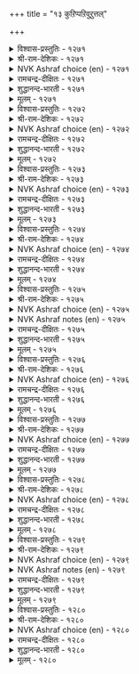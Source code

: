 +++
title = "१३ कुऱिप्पऱिवुऱुत्तल्"

+++


<details><summary>विश्वास-प्रस्तुतिः - १२७१</summary>

करप्पिनुङ् गैयिगन् दॊल्लानिन् उण्गण्  
उरैक्कल् उऱुवदॊन् ऱुण्डु।       १२७१
</details>

<details><summary>श्री-राम-देशिकः - १२७१</summary>

गुप्तेऽपि विषयेऽतीत्य निर्याते तव चक्षुषी ।  
अन्तर्गतं रहस्यार्थमचिरान्मम वक्ष्यतः ॥ १२७१॥
</details>

<details><summary>NVK Ashraf choice (en) - १२७१</summary>

१२७१
Even if you hide, your divulging eyes reveal
That something lurks your mind.
(N.V.K. Ashraf)
</details>

<details><summary>रामचन्द्र-दीक्षितः - १२७१</summary>

1271 karappiṉum kaiyikantu ollāniṉ uṇkaṇ  
uraikkal uṟuvatoṉṟu uṇṭu.

1271\. Though you hide it, your uncontrolled eyes reveal a secret to me.  
</details>

<details><summary>शुद्धानन्द-भारती - १२७१</summary>

1\. கரப்பினுங் கையிகந் தொல்லாநின் உண்கண்  
உரைக்க லுறுவதொன்று உண்டு.  
You hide; but your painted eyes  
Restraint off, report your surmise.        1271  
</details>

<details><summary>मूलम् - १२७१</summary>

करप्पिनुङ् गैयिगन् दॊल्लानिन् उण्गण्  
उरैक्कल् उऱुवदॊन् ऱुण्डु।       १२७१
</details>

<details><summary>विश्वास-प्रस्तुतिः - १२७२</summary>

कण्णिऱैन्द कारिगैक् काम्बेर्दोट् पेदैक्कुप्  
पॆण्निऱैन्द नीर्मै पॆरिदु।       १२७२
</details>

<details><summary>श्री-राम-देशिकः - १२७२</summary>

वंशुतुल्यकरा या तु पूर्णसौन्दर्यशालिनी ।  
तस्या प्रियायां लज्जाख्यस्त्रीधर्मः पूर्णतां गतः ॥ १२७२॥
</details>

<details><summary>NVK Ashraf choice (en) - १२७२</summary>

१२७२
Her eye catching beauty and bamboo shoulders
Simply enhance her feminine reserve!
(N.V.K. Ashraf), (J. Narayanaswamy)
</details>

<details><summary>रामचन्द्र-दीक्षितः - १२७२</summary>

1272 kaṇniṟainta kārikaik kāmpuērtōḷ pētaikkup  
peṇniṟainta nīrmai peritu.

1272\. This girl of long eyes and bamboo shoulders has too much womanly modesty.  
</details>

<details><summary>शुद्धानन्द-भारती - १२७२</summary>

2\. கண்நிறைந்த காரிகைக் காம்பேர்தோட் பேதைக்குப்  
பெண்நிறைந்த நீர்மை பெரிது.  
With seemly grace and stem-like arms  
The simple she has ample charms.        1272  
</details>

<details><summary>मूलम् - १२७२</summary>

कण्णिऱैन्द कारिगैक् काम्बेर्दोट् पेदैक्कुप्  
पॆण्निऱैन्द नीर्मै पॆरिदु।       १२७२
</details>

<details><summary>विश्वास-प्रस्तुतिः - १२७३</summary>

मणियिल् तिगऴ्दरु नूल्बोल् मडन्दै  
अणियिल् तिगऴ्वदॊण्ड्रु उण्डु।       १२७३
</details>

<details><summary>श्री-राम-देशिकः - १२७३</summary>

आबद्धमणिरन्ध्रान्तःप्रसरत्सूत्रवद् ध्रुवम् ।  
प्रियालावण्यमध्येऽपि स्यादभिज्ञानमुत्तमम् ॥ १२७३॥
</details>

<details><summary>NVK Ashraf choice (en) - १२७३</summary>

१२७३
Something shines in her jeweled charm,
Like the thread shining in a crystal bead.
(P.S. Sundaram), ( Shuddhananda Bharatiar)
</details>

<details><summary>रामचन्द्र-दीक्षितः - १२७३</summary>

1273 maṇiyil tikaḻtaru nūlpōl maṭantai  
aṇiyil tikaḻvatoṉṟu uṇṭu.

1273\. Just like the thread concealed by the beads there is something lying beneath this damsel’s beauty.  
</details>

<details><summary>शुद्धानन्द-भारती - १२७३</summary>

3\. மணியில் திகழ்தரு நூல்போல் மடந்நை  
அணியில் திகழ்வதுஒன்று உண்டு.  
Something shines through her jewelled charm  
Like thread shining through wreathed gem.        1273  
</details>

<details><summary>मूलम् - १२७३</summary>

मणियिल् तिगऴ्दरु नूल्बोल् मडन्दै  
अणियिल् तिगऴ्वदॊण्ड्रु उण्डु।       १२७३
</details>

<details><summary>विश्वास-प्रस्तुतिः - १२७४</summary>

मुगैमॊक्कुळ् उळ्ळदु नाट्रम्बोल् पेदै  
नगैमॊक्कुळ् उळ्ळदॊन् ऱुण्डु।       १२७४
</details>

<details><summary>श्री-राम-देशिकः - १२७४</summary>

प्रसूनकुट्मलान्तःस्थसौरभेण समं भुवि ।  
कामिनीहास्यमध्येऽपि सूचना भाति काचन ॥ १२७४॥
</details>

<details><summary>NVK Ashraf choice (en) - १२७४</summary>

१२७४
Something lurks behind her half smile
Like the fragrance in a flower bud. *
(P.S. Sundaram)
</details>

<details><summary>रामचन्द्र-दीक्षितः - १२७४</summary>

1274 mukaimokkuḷ uḷḷatu nāṟṟampōl pētai  
nakaimokkuḷ uḷḷatoṉṟu uṇṭu.

1274\. Even as the fragrance that is locked up in the bud, there is something hidden in this damsel’s smile.  
</details>

<details><summary>शुद्धानन्द-भारती - १२७४</summary>

4\. முகைமொக்குள் உள்ளது நாற்றம்போல் பேதை  
நகைமொக்குள் உள்ளதொன்று உண்டு.  
Like scent in bud secrets conceal  
In the bosom of her half smile.        1274  
</details>

<details><summary>मूलम् - १२७४</summary>

मुगैमॊक्कुळ् उळ्ळदु नाट्रम्बोल् पेदै  
नगैमॊक्कुळ् उळ्ळदॊन् ऱुण्डु।       १२७४
</details>

<details><summary>विश्वास-प्रस्तुतिः - १२७५</summary>

सॆऱिदॊडि सॆय्दिऱन्द कळ्ळम् उऱुदुयर्  
तीर्क्कुम् मरुन्दॊण्ड्रु उडैत्तु।       १२७५
</details>

<details><summary>श्री-राम-देशिकः - १२७५</summary>

मामुद्दिश्य तु कामिन्या सङ्केतो यः पुरा कृतः ।  
स तु मद्यसनाधिक्यवारकौषधगार्भितः ॥ १२७५॥
</details>

<details><summary>NVK Ashraf choice (en) - १२७५</summary>

१२७५
The trickery caused by the braceleted one
Carries the medicine to cure my ills as well. *
(K. Krishnaswamy & Vijaya Ramkumar)
</details>

<details><summary>NVK Ashraf notes (en) - १२७५</summary>

१२७५. Compare with ११०२. "The cure for a disease is always different. But this jewel is both disease and cure" - (W.H. Drew and J. Lazarus), (P.S. Sundaram)
</details>

<details><summary>रामचन्द्र-दीक्षितः - १२७५</summary>

1275 ceṟitoṭi ceytiṟanta kaḷḷam uṟutuyar  
tīrkkum maruntoṉṟu uṭaittu.

1275\. The tactful departure of my bangled lady serves as soothing balm for my excruciating pain.  
</details>

<details><summary>शुद्धानन्द-भारती - १२७५</summary>

5\. செறிதொடி செய்திறந்த கள்ளம் உறுதுயர்  
தீர்க்கும் மருந்தொன்று உடைத்து.  
The close-bangled belle's hidden thought  
Has a cure for my troubled heart.        1275  
</details>

<details><summary>मूलम् - १२७५</summary>

सॆऱिदॊडि सॆय्दिऱन्द कळ्ळम् उऱुदुयर्  
तीर्क्कुम् मरुन्दॊण्ड्रु उडैत्तु।       १२७५
</details>

<details><summary>विश्वास-प्रस्तुतिः - १२७६</summary>

पॆरिदाट्रिप् पॆट्पक् कलत्तल् अरिदाट्रि  
अन्बिन्मै सूऴ्व तुडैत्तु।       १२७६
</details>

<details><summary>श्री-राम-देशिकः - १२७६</summary>

प्रेमाधिक्येन चादौ यन्मेलनं, तदितः परम् ।  
वियोगमूलकप्रेमत्यागचिह्ननिदर्शनम् ॥ १२७६॥
</details>

<details><summary>NVK Ashraf choice (en) - १२७६</summary>

१२७६
The lack of love in his embrace implies that
More sufferings are in store for me. *
(K. Krishnaswamy & Vijaya Ramkumar)
</details>

<details><summary>रामचन्द्र-दीक्षितः - १२७६</summary>

1276 peritāṟṟip peṭpak kalattal aritāṟṟi  
aṉpiṉmai cūḻvatu uṭaittu.

1276\. The pleasant union after the distress of separation still reminds one of the past indifference of the lover.  
</details>

<details><summary>शुद्धानन्द-भारती - १२७६</summary>

6\. பெரிதாற்றிப் பெட்பக் கலத்தல் அரிதாற்றி  
அன்பின்மை சூழ்வது உடைத்து.  
His over-kind close embrace sooths;  
But makes me feel, loveless, he parts.        1276  
</details>

<details><summary>मूलम् - १२७६</summary>

पॆरिदाट्रिप् पॆट्पक् कलत्तल् अरिदाट्रि  
अन्बिन्मै सूऴ्व तुडैत्तु।       १२७६
</details>

<details><summary>विश्वास-प्रस्तुतिः - १२७७</summary>

तण्णन् दुऱैवन् तणन्दमै नम्मिनुम्  
मुन्नम् उणर्न्द वळै।      १२७७
</details>

<details><summary>श्री-राम-देशिकः - १२७७</summary>

प्रियः कायेन बद्धोऽपि विश्लेषं मनसा ययौ ।  
ज्ञात्वेदं वलयाः पूर्व मम हस्ताद्विनिस्सृताः ॥ १२७७॥
</details>

<details><summary>NVK Ashraf choice (en) - १२७७</summary>

१२७७
Even before I could, my bangles figured out
The immanent separation from my lord.
(N.V.K. Ashraf)
</details>

<details><summary>रामचन्द्र-दीक्षितः - १२७७</summary>

1277 taṇṇam tuṟaivaṉ taṇantamai nammiṉum  
muṉṉam uṇarnta vaḷai.

1277\. My bangles betrayed even before I did my lover’s separation from me.  
</details>

<details><summary>शुद्धानन्द-भारती - १२७७</summary>

7\. தண்ணந் துறைவன் தணந்தமை நம்மினும்  
முன்னம் உணர்ந்த வளை.  
Quick, my bracelets read before  
The mind of my lord of cool shore.        1277  
</details>

<details><summary>मूलम् - १२७७</summary>

तण्णन् दुऱैवन् तणन्दमै नम्मिनुम्  
मुन्नम् उणर्न्द वळै।      १२७७
</details>

<details><summary>विश्वास-प्रस्तुतिः - १२७८</summary>

नॆरुनट्रुच् चॆण्ड्रार्ऎम् कादलर् यामुम्  
ऎऴुनाळेम् मेनि पसन्दु।       १२७८
</details>

<details><summary>श्री-राम-देशिकः - १२७८</summary>

मां वियुज्य प्रियः पूर्वदिन एव जगाम सः ।  
मत्काये किन्तु वैवर्ण्यमभूत् सप्तदिनात्पुरा ॥ १२७८॥
</details>

<details><summary>NVK Ashraf choice (en) - १२७८</summary>

१२७८
My lord left only yesterday,
And I already have a week's pallor. *
(P.S. Sundaram)
Her friend to Him
</details>

<details><summary>रामचन्द्र-दीक्षितः - १२७८</summary>

1278 nerunaṟṟuc ceṉṟārem kātalar yāmum  
eḻunāḷēm mēṉi pacantu.

1278\. It was only yesterday that my lover went, but I have acquired seven days’ pallor.  
</details>

<details><summary>शुद्धानन्द-भारती - १२७८</summary>

8\. நெருநற்றுச் சென்றார்எம் காதலர் யாமும்  
எழுநாளேம் மேனி பசந்து.  
My lover parted but yesterday;  
With sallowness it is seventh day.        1278  
</details>

<details><summary>मूलम् - १२७८</summary>

नॆरुनट्रुच् चॆण्ड्रार्ऎम् कादलर् यामुम्  
ऎऴुनाळेम् मेनि पसन्दु।       १२७८
</details>

<details><summary>विश्वास-प्रस्तुतिः - १२७९</summary>

तॊडिनोक्कि मॆन्दोळुम् नोक्कि अडिनोक्कि  
अह्दाण् डवळ्सॆय् तदु।      १२७९
</details>

<details><summary>श्री-राम-देशिकः - १२७९</summary>

स्वीयस्कन्धौ स्ववलयान् स्वपादौ यद्ददर्श सा ।  
तदेतद् भाविविश्लेषनिरूप कनिदर्शनम् ॥ १२७९॥
</details>

<details><summary>NVK Ashraf choice (en) - १२७९</summary>

१२७९
She did no more than show me her loose bracelets,
Slender shoulders and swollen feet.
(K. Krishnaswamy & Vijaya Ramkumar), (J. Narayanaswamy)
</details>

<details><summary>NVK Ashraf notes (en) - १२७९</summary>

१२७९. This statement is made by the lady drawing the attention of the now returned husband to the changes her physique has undergone owing to separation.
</details>

<details><summary>रामचन्द्र-दीक्षितः - १२७९</summary>

1279 toṭinōkki meṉtōḷum nōkki aṭinōkki  
aḵtāṇṭu avaḷcey tatu.

1279\. She looks at her bangles; she looks at her beautiful shoulders and she looks down at her feet. This is her present occupation.  
</details>

<details><summary>शुद्धानन्द-भारती - १२७९</summary>

9\. தொடிநோக்கி மென்றோளும் நோக்கி அடிநோக்கி  
அஃதாண்டு அவள்செய் தது.  
She views her armlets, her tender arms  
And then her feet; these are her norms.        1279  
</details>

<details><summary>मूलम् - १२७९</summary>

तॊडिनोक्कि मॆन्दोळुम् नोक्कि अडिनोक्कि  
अह्दाण् डवळ्सॆय् तदु।      १२७९
</details>

<details><summary>विश्वास-प्रस्तुतिः - १२८०</summary>

पॆण्णिनाल् पॆण्मै उडैत्तॆन्ब कण्णिनाल्  
कामनोय् सॊल्लि इरवु।      १२८०
</details>

<details><summary>श्री-राम-देशिकः - १२८०</summary>

कामरोगं स्वनेत्राभ्यामुक्तवा स्त्रीभिश्च याचनम् ।  
भवेत् स्त्रीत्वगुणस्यापि स्त्रीत्वधर्मप्रकल्पनम् ॥ १२८०॥
</details>

<details><summary>NVK Ashraf choice (en) - १२८०</summary>

१२८०
They say a woman is most womanly
When she makes her eyes declare and plead. *
(P.S. Sundaram)
</details>

<details><summary>रामचन्द्र-दीक्षितः - १२८०</summary>

1280 peṇṇiṉāl peṇmai uṭaitteṉpa kaṇṇiṉāṟal  
kāmanōy colli iravu.

1280\. The eyes seek the cure of passion. It is the modesty of a modest woman.  
</details>

<details><summary>शुद्धानन्द-भारती - १२८०</summary>

10\. பெண்ணினால் பெண்மை உடைத்தென்ப கண்ணினால்  
காமநோய் சொல்லி இரவு.  
To express love-pangs by eyes and pray  
Is womanhood's womanly way.        1280  
</details>

<details><summary>मूलम् - १२८०</summary>

पॆण्णिनाल् पॆण्मै उडैत्तॆन्ब कण्णिनाल्  
कामनोय् सॊल्लि इरवु।      १२८०
</details>
